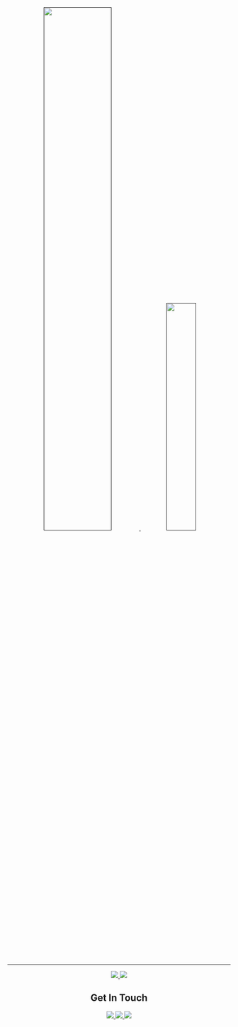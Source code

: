 
<div align="center">
<a href="">
<img width="55%" src="https://github-readme-stats.vercel.app/api?username=TheRustyPickle&show_icons=true&theme=transparent&count_private=true&include_all_commits=true&hide_border=true"/>
</a>
<a href="">
<img width="36.25%" src="https://github-readme-stats.vercel.app/api/top-langs/?username=TheRustyPickle&theme=transparent&hide_border=true"/>
</a>
</div>

<hr />

<div align="center">
<a href="">
<img  src="https://wakatime.com/badge/user/a56201d4-20a8-4c30-a6d7-2d8bb0e3d23c.svg"/>
</a>
<a href="">
<img  src="https://komarev.com/ghpvc/?username=TheRustyPickle"/>
</a>
</div>
<h2 align="center">Get In Touch</h2>
<div align="center">
<a href="">
<img src="https://img.shields.io/badge/-rusty.pickle94@gmail.com-c14438?style=flat-square&logo=Gmail&logoColor=white&link=mailto:rusty.pickle94@gmail.com"/>
</a>
  
<a href="">
<img src="https://img.shields.io/badge/-RustyPickle-28a8e8?style=flat-square&logo=Telegram&logoColor=white&link=https://t.me/RustyPickle"/>
</a>
<a href="">
<img src="https://img.shields.io/badge/-RustyPickle-5865f2?style=flat-square&logo=Discord&logoColor=white&link=https://discord.com/users/406917444381179905"/>
</a>
</div>

<!--
**TheRustyPickle/TheRustyPickle** is a ✨ _special_ ✨ repository because its `README.md` (this file) appears on your GitHub profile.

Here are some ideas to get you started:

- 🔭 I’m currently working on ...
- 🌱 I’m currently learning ...
- 👯 I’m looking to collaborate on ...
- 🤔 I’m looking for help with ...
- 💬 Ask me about ...
- 📫 How to reach me: ...
- 😄 Pronouns: ...
- ⚡ Fun fact: ...
-->
